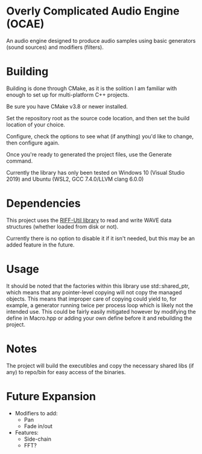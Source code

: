 # Overly Complicated Audio Engine (OCAE)

An audio engine designed to produce audio samples using basic generators (sound sources) and modifiers (filters).

# Building

Building is done through CMake, as it is the solition I am familiar with enough to set up for multi-platform C++ projects.

Be sure you have CMake v3.8 or newer installed.

Set the repository root as the source code location, and then set the build
location of your choice.

Configure, check the options to see what (if anything) you'd like to change, then configure again.

Once you're ready to generated the project files, use the Generate command.

Currently the library has only been tested on Windows 10 (Visual Studio 2019) and Ubuntu (WSL2, GCC 7.4.0/LLVM clang 6.0.0)

# Dependencies

This project uses the [RIFF-Util library](https://gitlab.com/ChylerDev/RIFF-Util) to read and write WAVE data structures (whether loaded from disk or not).

Currently there is no option to disable it if it isn't needed, but this may be an added feature in the future.

# Usage

It should be noted that the factories within this library use std::shared_ptr, which means that any pointer-level copying will not copy the managed objects. This means that improper care of copying could yield to, for example, a generator running twice per process loop which is likely not the intended use. This could be fairly easily mitigated however by modifying the define in Macro.hpp or adding your own define before it and rebuilding the project.

# Notes

The project will build the executibles and copy the necessary shared libs (if any) to repo/bin for easy access of the binaries.

# Future Expansion

* Modifiers to add:
	* Pan
	* Fade in/out
* Features:
	* Side-chain
	* FFT?
